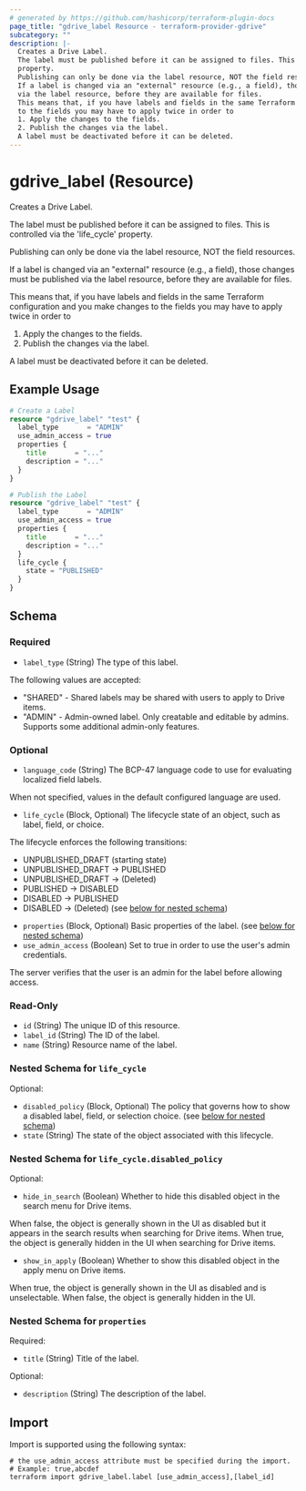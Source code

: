 ```yaml
---
# generated by https://github.com/hashicorp/terraform-plugin-docs
page_title: "gdrive_label Resource - terraform-provider-gdrive"
subcategory: ""
description: |-
  Creates a Drive Label.
  The label must be published before it can be assigned to files. This is controlled via the 'life_cycle'
  property.
  Publishing can only be done via the label resource, NOT the field resources.
  If a label is changed via an "external" resource (e.g., a field), those changes must be published
  via the label resource, before they are available for files.
  This means that, if you have labels and fields in the same Terraform configuration and you make changes
  to the fields you may have to apply twice in order to
  1. Apply the changes to the fields.
  2. Publish the changes via the label.
  A label must be deactivated before it can be deleted.
---
```


# gdrive_label (Resource)

Creates a Drive Label.

The label must be published before it can be assigned to files. This is controlled via the 'life_cycle'
property.

Publishing can only be done via the label resource, NOT the field resources.

If a label is changed via an "external" resource (e.g., a field), those changes must be published
via the label resource, before they are available for files.

This means that, if you have labels and fields in the same Terraform configuration and you make changes
to the fields you may have to apply twice in order to
1. Apply the changes to the fields.
2. Publish the changes via the label.

A label must be deactivated before it can be deleted.

## Example Usage

```terraform
# Create a Label
resource "gdrive_label" "test" {
  label_type       = "ADMIN"
  use_admin_access = true
  properties {
    title       = "..."
    description = "..."
  }
}

# Publish the Label
resource "gdrive_label" "test" {
  label_type       = "ADMIN"
  use_admin_access = true
  properties {
    title       = "..."
    description = "..."
  }
  life_cycle {
    state = "PUBLISHED"
  }
}
```

<!-- schema generated by tfplugindocs -->
## Schema

### Required

- `label_type` (String) The type of this label.

The following values are accepted:
* "SHARED"  - Shared labels may be shared with users to apply to Drive items.
* "ADMIN"   - Admin-owned label. Only creatable and editable by admins. Supports some additional admin-only features.

### Optional

- `language_code` (String) The BCP-47 language code to use for evaluating localized field labels.

When not specified, values in the default configured language are used.
- `life_cycle` (Block, Optional) The lifecycle state of an object, such as label, field, or choice.

The lifecycle enforces the following transitions:
* UNPUBLISHED_DRAFT (starting state)
* UNPUBLISHED_DRAFT -> PUBLISHED
* UNPUBLISHED_DRAFT -> (Deleted)
* PUBLISHED -> DISABLED
* DISABLED -> PUBLISHED
* DISABLED -> (Deleted) (see [below for nested schema](#nestedblock--life_cycle))
- `properties` (Block, Optional) Basic properties of the label. (see [below for nested schema](#nestedblock--properties))
- `use_admin_access` (Boolean) Set to true in order to use the user's admin credentials.

The server verifies that the user is an admin for the label before allowing access.

### Read-Only

- `id` (String) The unique ID of this resource.
- `label_id` (String) The ID of the label.
- `name` (String) Resource name of the label.

<a id="nestedblock--life_cycle"></a>
### Nested Schema for `life_cycle`

Optional:

- `disabled_policy` (Block, Optional) The policy that governs how to show a disabled label, field, or selection choice. (see [below for nested schema](#nestedblock--life_cycle--disabled_policy))
- `state` (String) The state of the object associated with this lifecycle.

<a id="nestedblock--life_cycle--disabled_policy"></a>
### Nested Schema for `life_cycle.disabled_policy`

Optional:

- `hide_in_search` (Boolean) Whether to hide this disabled object in the search menu for Drive items.

When false, the object is generally shown in the UI as disabled but it appears in the search results when searching for Drive items.
When true, the object is generally hidden in the UI when searching for Drive items.
- `show_in_apply` (Boolean) Whether to show this disabled object in the apply menu on Drive items.

When true, the object is generally shown in the UI as disabled and is unselectable.
When false, the object is generally hidden in the UI.



<a id="nestedblock--properties"></a>
### Nested Schema for `properties`

Required:

- `title` (String) Title of the label.

Optional:

- `description` (String) The description of the label.

## Import

Import is supported using the following syntax:

```shell
# the use_admin_access attribute must be specified during the import.
# Example: true,abcdef
terraform import gdrive_label.label [use_admin_access],[label_id]
```
